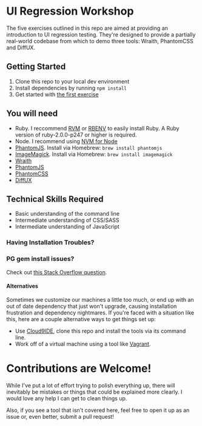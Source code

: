 UI Regression Workshop
============

The five exercises outlined in this repo are aimed at providing an introduction to UI regression testing. They're designed to provide a partially real-world codebase from which to demo three tools: Wraith, PhantomCSS and DiffUX.

## Getting Started

1. Clone this repo to your local dev environment
2. Install dependencies by running `npm install`
3. Get started with [the first exercise](./exercises/1-Wraith.md)

## You will need

- Ruby. I reccommend [RVM](http://rvm.io/) or [RBENV](http://rbenv.org/) to easily install Ruby. A Ruby version of ruby-2.0.0-p247 or higher is required.
- Node. I recommend using [NVM for Node](https://github.com/creationix/nvm)
- [PhantomJS](http://phantomjs.org/). Install via Homebrew: `brew install phantomjs`
- [ImageMagick](http://www.imagemagick.org/). Install via Homebrew: `brew install imagemagick`
- [Wraith](https://github.com/BBC-News/wraith/#installation)
- [PhantomJS](http://phantomjs.org/download.html)
- [PhantomCSS](https://github.com/Huddle/PhantomCSS)
- [DiffUX](https://github.com/diffux/diffux#installing)

## Technical Skills Required

- Basic understanding of the command line
- Intermediate understanding of CSS/SASS
- Intermediate understanding of JavaScript

### Having Installation Troubles?

### PG gem install issues?

Check out [this Stack Overflow question](http://stackoverflow.com/questions/19262312/installing-pg-gem-failure-to-build-native-extension/19620569#19620569).

#### Alternatives

Sometimes we customize our machines a little too much, or end up with an out of date dependency that just won't upgrade, causing installation frustration and dependency nightmares. If you're faced with a situation like this, here are a couple alternative ways to get things set up:

- Use [Cloud9IDE](http://c9.io), clone this repo and install the tools via its command line.
- Work off of a virtual machine using a tool like [Vagrant](https://www.vagrantup.com/).

# Contributions are Welcome!

While I've put a lot of effort trying to polish everything up, there will inevitably be mistakes or things that could be explained more clearly. I would love any help I can get to clean things up.

Also, if you see a tool that isn't covered here, feel free to open it up as an issue or, even better, submit a pull request!
